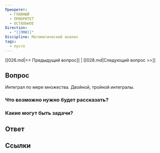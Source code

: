 ```yaml
---
Приоритет:
  - ГЛАВНЫЙ
  - ПРИОРИТЕТ
  - ОСТАЛЬНОЕ
Direction:
  - "[[ПМИ]]" 
Discipline: Математический анализ 
tags:
  - пусто
---
```

[[026.md|<< Предыдущий вопрос]] | [[028.md|Следующий вопрос >>]]
## Вопрос

Интеграл по мере множества. Двойной, тройной интегралы.

### Что возможно нужно будет рассказать?

### Какие могут быть задачи?

## Ответ

## Ссылки
